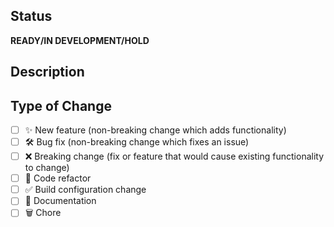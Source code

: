 <!--
  Thanks for contributing!
  Provide a description of your changes below and a general summary in the title
  Please look at the following checklist to ensure that your PR can be accepted quickly:
-->

## Status

**READY/IN DEVELOPMENT/HOLD**

## Description

<!--- Describe your changes in detail -->

## Type of Change

<!--- Put an `x` in all the boxes that apply: -->

- [ ] ✨ New feature (non-breaking change which adds functionality)
- [ ] 🛠️ Bug fix (non-breaking change which fixes an issue)
- [ ] ❌ Breaking change (fix or feature that would cause existing functionality
      to change)
- [ ] 🧹 Code refactor
- [ ] ✅ Build configuration change
- [ ] 📝 Documentation
- [ ] 🗑️ Chore

